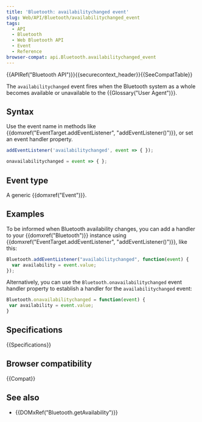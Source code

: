 ```yaml
---
title: 'Bluetooth: availabilitychanged event'
slug: Web/API/Bluetooth/availabilitychanged_event
tags:
  - API
  - Bluetooth
  - Web Bluetooth API
  - Event
  - Reference
browser-compat: api.Bluetooth.availabilitychanged_event
---
```

{{APIRef("Bluetooth API")}}{{securecontext_header}}{{SeeCompatTable}}

The `availabilitychanged` event fires when the Bluetooth system as a whole becomes available or unavailable to the {{Glossary("User Agent")}}.

## Syntax

Use the event name in methods like {{domxref("EventTarget.addEventListener", "addEventListener()")}}, or set an event handler property.

```js
addEventListener('availabilitychanged', event => { });

onavailabilitychanged = event => { };
```

## Event type

A generic {{domxref("Event")}}.

## Examples

To be informed when Bluetooth availability changes, you can add a handler to your {{domxref("Bluetooth")}} instance using {{domxref("EventTarget.addEventListener", "addEventListener()")}}, like this:

```js
Bluetooth.addEventListener("availabilitychanged", function(event) {
  var availability = event.value;
});
```

Alternatively, you can use the `Bluetooth.onavailabilitychanged` event handler property to establish a handler for the `availabilitychanged` event:

```js
Bluetooth.onavailabilitychanged = function(event) {
 var availability = event.value;
}
```

## Specifications

{{Specifications}}

## Browser compatibility

{{Compat}}

## See also

- {{DOMxRef("Bluetooth.getAvailability")}}
